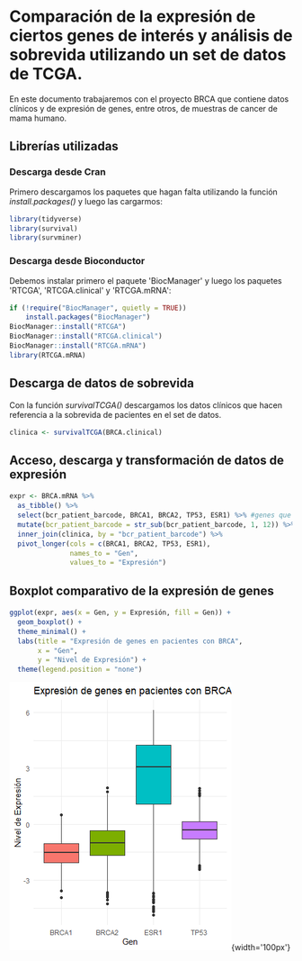 # Comparación de la expresión de ciertos genes de interés y análisis de sobrevida utilizando un set de datos de TCGA.
En este documento trabajaremos con el proyecto BRCA que contiene datos clínicos y de expresión de genes, entre otros, de muestras de cancer de mama humano.  
## Librerías utilizadas
### Descarga desde Cran
Primero descargamos los paquetes que hagan falta utilizando la función _install.packages()_ y luego las cargarmos:
```R
library(tidyverse)
library(survival)
library(survminer)
```
### Descarga desde Bioconductor 
Debemos instalar primero el paquete 'BiocManager' y luego los paquetes 'RTCGA', 'RTCGA.clinical' y 'RTCGA.mRNA':
```R
if (!require("BiocManager", quietly = TRUE))
    install.packages("BiocManager")
BiocManager::install("RTCGA")
BiocManager::install("RTCGA.clinical")
BiocManager::install("RTCGA.mRNA")
library(RTCGA.mRNA)
```
## Descarga de datos de sobrevida
Con la función _survivalTCGA()_ descargamos los datos clínicos que hacen referencia a la sobrevida de pacientes en el set de datos.
```R
clinica <- survivalTCGA(BRCA.clinical)
```
## Acceso, descarga y transformación de datos de expresión
```R
expr <- BRCA.mRNA %>%
  as_tibble() %>%
  select(bcr_patient_barcode, BRCA1, BRCA2, TP53, ESR1) %>% #genes que nos interesa comparar
  mutate(bcr_patient_barcode = str_sub(bcr_patient_barcode, 1, 12)) %>%
  inner_join(clinica, by = "bcr_patient_barcode") %>%
  pivot_longer(cols = c(BRCA1, BRCA2, TP53, ESR1), 
               names_to = "Gen", 
               values_to = "Expresión")
```
## Boxplot comparativo de la expresión de genes
```R
ggplot(expr, aes(x = Gen, y = Expresión, fill = Gen)) +
  geom_boxplot() +
  theme_minimal() +
  labs(title = "Expresión de genes en pacientes con BRCA",
       x = "Gen", 
       y = "Nivel de Expresión") +
  theme(legend.position = "none")
```
![](https://github.com/ImoPupato/BRCA/blob/main/Boxplot.png){width='100px'}


